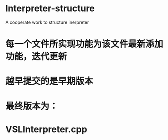 # Interpreter-structure
 A cooperate work to structure inerpreter 
 
# 每一个文件所实现功能为该文件最新添加功能，迭代更新
# 越早提交的是早期版本
# 最终版本为：
# VSLInterpreter.cpp
